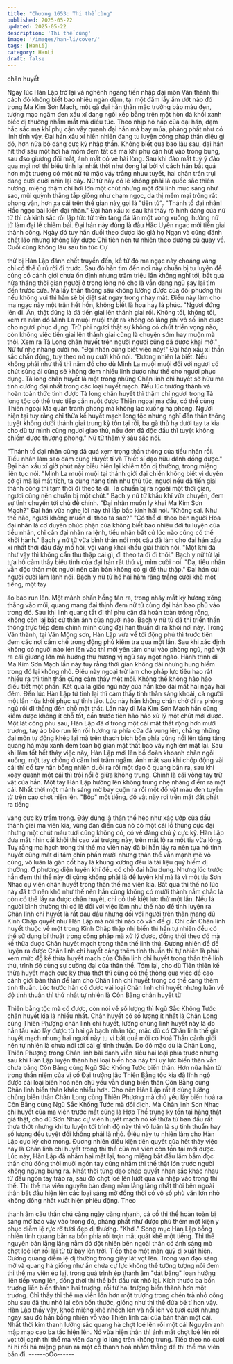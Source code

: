 ```yaml
---
title: "Chương 1653: Thi thể cùng"
published: 2025-05-22
updated: 2025-05-22
description: 'Thi thể cùng'
image: '/images/han-li/cover/'
tags: [HanLi]
category: HanLi
draft: false
---
```


chân huyết

Ngay lúc Hàn Lập trở lại và nghênh ngang tiến nhập đại môn Vân
thành thì cách đó không biết bao nhiêu ngàn dặm, tại một đầm lầy
ẩm ướt nào đó trong Ma Kim Sơn Mạch, một gã đại hán thân mặc
trường bào màu đen, tướng mạo ngăm đen xấu xí đang ngồi xếp
bằng trên một hòn đá khối xanh biếc dị thường nhắm mắt mà điều
tức.
Theo nhịp hô hấp của đại hán, đạm hắc sắc ma khí phụ cận vây
quanh đại hán mà bay múa, phảng phất như có linh tính vậy. Đại
hán xấu xí hiển nhiên đang tu luyện công pháp thần diệu gì đó,
hơn nữa bộ dáng cực kỳ nhập thần. Không biết qua bao lâu sau,
đại hán hít thở sâu một hơi há mồm đem tất cả ma khí phụ cận
hút vào trong bụng, sau đso giương đôi mắt, ánh mắt có vẻ hài
lòng. Sau khi đảo mắt tuỳ ý đảo qua mọi nơi thì biểu tình lại nhất
thời như đọng lại bởi vì cách hắn bất quá hơn một trượng có một
nữ tử mặc váy trắng nhưu tuyết, hai chân trần trụi đang cười cười
nhìn lại đây.
Nữ tử này có lẽ không phải là quốc sắc thiên hương, miệng thậm
chí hơi lớn một chút nhưng một đôi linh mục sáng như sao, mũi
quỳnh thẳng tắp giống như chạm ngọc, da thị mềm mại trông rất
phong vận, hơn xa cái trên thế gian này gọi là "tiên tử".
"Thánh tổ đại nhân! Hắc ngạc bái kiến đại nhân."
Đại hán xấu xí sau khi thấy rõ hình dáng của nữ tử thì cả kinh sắc
rồi lập tức từ trên tảng đá lăn một vòng xuống, hướng nữ tử làm
đại lễ chiêm bái. Đại hán này đúng là đầu Hắc Uyên ngạc mới tiến
giai thành công. Ngày đó tuy hắn đuổi theo được lão giả họ Ngạn
và cũng đánh chết lão nhưng không lấy được Chi tiên nên tự
nhiên theo đường cũ quay về. Cuối cùng không lâu sau tin tức Cự

thừ bị Hàn Lập đánh chết truyền đến, kể từ đó ma ngạc này
choáng váng chỉ có thể ủ rũ rời đi trước.
Sau đó hắn tìm đến nơi này chuẩn bị tu luyện để củng cố cảnh
giới chưa ổn định nhưng trăm triệu lần không nghĩ tới, bất quá
nửa tháng thời gian người ở trong lòng nó cho là vẫn đang ngủ
say lại tìm đến trước cửa. Mà lấy thần thông sâu không lường
được của đối phương thì nếu không vui thì hắn sẽ bị diệt sát ngay
trong nháy mắt. Điều này làm cho ma ngạc này một trận hết hồn,
không biết là hoạ hay là phúc.
"Ngươi đứng lên đi. Ân, thật đúng là đã tiến giai lên thánh giai rồi.
Không tồi, không tồi, xem ra năm đó Minh La muội muội thật ra
không có lãng phí vô số linh dược cho ngươi phục dụng. Trừ phi
ngươi thật sự không có chút triển vọng nào, còn không việc tiến
giai lên thánh giai cũng là chuyện sớm hay muộn mà thôi. Xem ra
Tà Long chân huyết trên người ngươi cũng đã được khai mở."
Nữ tử nhẹ nhàng cười nó.
"Đại nhân cũng biết việc này!"
Đại hán xấu xí thần sắc chấn động, tuỳ theo nở nụ cười khổ nói.
"Đương nhiên là biết. Nếu không phải như thế thì năm đó cho dù
Minh La muội muội đối với ngươi có chút sủng ái cũng sẽ không
đem nhiều linh dược như thế cho ngươi phục dụng. Tà long chân
huyết là một trong những Chân linh chi huyết sỡ hữu ma tính
cường đại nhất trong các loại huyết mạch. Nếu lúc trưởng thành
và hoàn toàn thức tỉnh được Tà long chân huyết thì thậm chí
ngươi trong Tà long tộc có thể trực tiếp cắn nuốt được Thiên
ngoại ma đầu, có thể cùng Thiên ngoại Ma quân tranh phong mà
không lạc xuống hạ phong. Ngươi hiện tại tuy rằng chỉ thừa kế
huyết mạch long tộc nhưng nghĩ đến thần thông tuyệt không dưới
thánh giai trung kỳ tồn tại rồi, ba gã thủ hạ dưới tay ta kia cho dù
tự mình cùng ngươi giao thủ, nếu đơn đả độc đấu thì tuyệt không
chiếm được thượng phong."
Nữ tử thâm ý sâu sắc nói.

"Thánh tổ đại nhân cũng đã quá xem trọng thần thông của tiểu
nhân rồi. Tiểu nhân làm sao dám cùng Huyết tí và Thiết sí đạo
hữu đánh đồng được."
Đại hán xấu xí giờ phút này biểu hiện lại khiêm tốn dị thường,
trong miệng liên tục nói.
"Minh La muội muội tại thánh giới đại chiến không biết vì duyên
cớ gì mà lại mất tích, ta cùng nàng tình như thủ túc, ngươi nếu đã
tiến giai thành công thì tạm thời đi theo ta đi. Ta chuẩn bị ra ngoài
một thời gian, ngươi cũng nên chuẩn bị một chút."
Bạch y nữ tử khẩu khí vừa chuyển, đem sự tình chuyến tới chủ
đề chính.
"Đại nhân muốn ly khai Ma Kim Sơn Mạch?"
Đại hán vừa nghe lời này thì lắp bắp kinh hãi nói.
"Không sai. Như thế nào, ngươi không muốn đi theo ta sao?"
"Có thể đi theo bên người Hoa đại nhân là cơ duyên phúc phận
của không biết bao nhiêu đời tu luyện của tiểu nhân, chỉ cần đại
nhân ra lệnh, tiểu nhân bất cứ lúc nào cũng có thể khởi hành."
Bạch y nữ tử vừa bình thản nói một câu đã làm cho đại hán xấu xí
nhất thời đầu đầy mồ hôi, vội vàng khai khẩu giải thích nói.
"Một khi đã như vậy thì không cần thu thập cái gì, đi theo ta đi đi
thôi."
Bạch y nữ tử lại tựa hồ cảm thấy biểu tình của đại hán rất thú vị,
mỉm cười nói.
"Dạ, tiểu nhân vẫn độc thân một người nên căn bản không có gì
để thu thập."
Đại hán cúi người cười làm lành nói.
Bạch y nữ tử hé hai hàm răng trắng cười khẽ một tiếng, một tay

áo bào run lên. Một mảnh phấn hồng tản ra, trong nháy mắt kỳ
hương xông thẳng vào mũi, quang mang đại thịnh đem nữ tử
cùng đại hán bao phủ vào trong đó. Sau khi linh quang tắt đi thì
phụ cận đã hoàn toàn trống rỗng, không còn lại bất cứ thân ảnh
của người nào. Bạch y nữ tử đã thi triển thần thông trực tiếp đem
chính mình cùng đại hán thuấn di ra khỏi nơi này.
Trong Vân thành, tại Vân Mộng sơn, Hàn Lập vừa về tới động
phủ thì trước tiên đem các nơi cấm chế trong động phủ kiểm tra
qua một lần. Sau khi xác định không có người nào lén lẻn vào thì
mới yên tâm chui vào phòng ngủ, ngả vật ra cái giường lớn mà
hưởng thụ hương vị ngủ say ngọt ngào.
Hành trình đi Ma Kim Sơn Mạch lần này tuy rằng thời gian không
dài nhưng hung hiểm trong đó lại không nhỏ. Điều này ngoại trừ
làm cho pháp lực tiêu hao rất nhiều ra thì tinh thần cũng cảm thấy
mệt mỏi. Không thể không hảo hảo điều tiết một phần. Kết quả là
giấc ngủ này của hắn kéo dài mất hai ngày hai đêm. Đến lúc Hàn
Lập tử tỉnh lại thì cảm thấy tinh thần sảng khoái, cả người một lần
nữa khôi phục sự tỉnh táo. Lúc này hắn không chần chờ đi ra
phòng ngủ rồi đi thẳng đến chỗ mật thất.
Lần này đi Ma Kim Sơn Mạch hắn cũng kiếm được không ít chỗ
tốt, cần trước tiên hảo hảo xử lý một chút mới được. Một lát công
phu sau, Hàn Lập đã ở trong một cái mật thất rộng hơn mười
trượng, tay áo bào run lên rồi hướng ra phía cửa đá vung lên,
chẳng những đại môn tự động khép lại mà trên thạch bích bốn
phía cũng nổi lên tầng tầng quang hà màu xanh đem toàn bộ gian
mật thất bao vây nghiêm mật lại.
Sau khi làm tốt hết thảy việc này, Hàn Lập mới lên bồ đoàn
khoanh chân ngồi xuống, một tay chống ở cằm hơi trầm ngâm.
Ánh mắt sau khi chớp động vài cái thì cổ tay hắn bỗng nhiên duỗi
ra rồi một đạo ô quang bắn ra, sau khi xoay quanh một cái thì trôi
nổi ở giữa không trung.
Chính là cái vòng tay trữ vật của hắn. Một tay Hàn Lập hướng lên
không trung nhẹ nhàng điểm ra một cái. Nhất thời một mảnh sáng
mờ bay cuộn ra rồi một đồ vật màu đen tuyền từ trên cao chợt
hiện lên. "Bộp" một tiếng, đồ vật này rơi trên mặt đất phát ra tiếng

vang cực kỳ trầm trọng.
Đây đúng là thân thể héo như xác ướp của đầu thánh giai ma
viên kia, vùng đan điền của nó có một cái lỗ thủng cực đại nhưng
một chút máu tươi cũng không có, có vẻ đáng chú ý cực kỳ. Hàn
Lập đưa mắt nhìn cái khôi thi cao vài trượng này, trên mặt lộ ra
một tia vừa lòng.
Tuy rằng ma hạch trong thi thể ma viên này đã bị hắn lấy ra nên
tựa hồ tinh huyết cũng mất đi tám chín phần mười nhưng thân thể
vẫn mạnh mẽ vô cùng, vô luân là gân cốt hay là khung xương đều
là tài liệu quý hiếm dị thường. Ở phương diện luyện khí đều có
chỗ đại hữu dụng.
Nhưng lúc trước hắn đem thi thể này đi cũng không phải là để
luyện khí mà là vì một tia Sơn Nhạc cự viên chân huyết trong thân
thể ma viên kia. Bất quá thi thể nó lúc này đã trở nên khô như thế
nên hắn cũng không có mười thành nắm chắc là còn có thể lấy ra
được chân huyết, chỉ có thể kiệt lực thử một lần.
Nếu là người bình thường thì có lẽ đối với việc làm như thế nào
để tinh luyện ra Chân linh chi huyết là rất đau đầu nhưng đối với
người trên thân mang đủ Kinh Chập quyết như Hàn Lập mà nói
thì nào có vấn đề gì.
Chỉ cần Chân linh huyết thuộc về một trong Kinh Chập thập nhị
biến thì hắn tự nhiên đều có thể sử dụng bí thuật trong công pháp
mà xử lý được, đồng thời theo đó mà kế thừa được Chân huyết
mạch trong thân thể linh thú.
Đương nhiên để đề luyện ra được Chân linh chi huyết càng thêm
tinh thuần thì tự nhiên là phải xem mức độ kế thừa huyết mạch
của Chân linh chi huyết trong thân thể linh thú, trình độ cùng sự
cường đại của thân thể. Tóm lại, cho dù Tiên thiên kế thừa huyết
mạch cực kỳ thưa thớt thì cũng có thể thông qua việc đề cao
cảnh giới bản thân để làm cho Chân linh chi huyết trong cơ thể
càng thêm tinh thuần.
Lúc trước hắn có được vài loại Chân linh chi huyết nhưng luân về
độ tinh thuần thì thứ nhất tự nhiên là Côn Bằng chân huyết từ

Thiên bằng tộc mà có được, còn nói về số lượng thì Ngũ Sắc
Không Tước chân huyết kia là nhiều nhất.
Chân huyết có số lượng ít nhất là Chân Long cùng Thiên Phượng
chân linh chi huyết, lưỡng chủng linh huyết này là do hắn tấu xảo
lấy được từ hai gã bạch nhân tộc, mặc dù có Chân linh thế gia
huyết mạch nhưng hai người này tu vi bất quá mới có Hoá Thần
cảnh giới nên tự nhiên là chưa nói tới cái gì tinh thuần.
Do đó mặc dù là Chân Long, Thiên Phượng trong Chân linh bài
danh viễn siêu hai loại phía trước nhưng sau khi Hàn Lập luyện
thành hai loại biến hoá này thì uy lực biến thân vẫn chưa bằng
Côn Bằng cùng Ngũ Sắc Khổng Tước biến thân. Hơn nữa hắn từ
trong thần niệm của vị cố Đại trưởng lão Thiên Bằng tộc kia đã
lĩnh ngộ được cái loại biến hoá nên chủ yếu vẫn dùng biến thân
Côn Bằng cùng Chân linh biến thân khác nhiều hơn.
Cho nên Hàn Lập rất ít dùng lưỡng chủng biến thân Chân Long
cùng Thiên Phượng mà chủ yếu lấy biến hoá ra Côn Bằng cùng
Ngũ Sắc Khổng Tước mà đối địch.
Mà Chân linh Sơn Nhạc chi huyết của ma viên trước mắt cũng là
Hợp Thể trung kỳ tồn tại hàng thật giá thật, cho dù Sơn Nhạc cự
viên huyết mạch nó kế thừa tử ban đầu rất thưa thớt nhưng khi tu
luyện tới trình độ này thì vô luân là sự tinh thuần hay số lượng
đều tuyệt đối không phải là nhỏ.
Điều này tự nhiên làm cho Hàn Lập cực kỳ chờ mong. Đương
nhiên điều kiện tiên quyết của hết thảy việc này là Chân linh chi
huyết trong thi thể của ma viên còn tồn tại mới được.
Lúc này, Hàn Lập đã nhắm hai mắt lại, trong miệng bắt đầu lầm
bầm đọc thần chú đồng thời mười ngón tay cũng nhắm thi thể
thật lớn trước người không ngừng búng ra. Nhất thời từng đạo
pháp quyết nhan sắc khác nhau từ đầu ngón tay trào ra, sau đó
chợt loé lên lướt qua và nhập vào trong thi thể.
Thi thể ma viên nguyên bản đang nằm lẳng lặng nhất thời bên
ngoài thân bắt đầu hiện lên các loại sáng mờ đồng thời có vô số
phù văn lớn nhỏ không đồng nhất xuất hiện phiêu động. Theo

thanh âm câu thần chú càng ngày càng nhanh, cả cổ thi thể hoàn
toàn bị sáng mờ bao vây vào trong đó, phảng phất như được phủ
thêm một kiện y phục diễm lệ rực rỡ tươi đẹp dị thường.
"Khởi."
Song mục Hàn Lập bỗng nhiên tinh quang bắn ra bốn phía rồi
trợn mắt quát khẽ một tiếng. Thi thể nguyên bản lẳng lặng nằm đó
đột nhiên bên ngoài thân có ánh sáng mò chợt loé lên rồi lại từ từ
bay lên trời. Tiếp theo một màn quỷ dị xuất hiện. Cường quang
diễm lệ dị thường trong giây lát vọt lên.
Trong vạn đạo sáng mờ và quang hà giống như ẩn chứa cự lực
không thể tưởng tượng nổi đem thi thể ma viên ép lại, trong quá
trình ép thanh âm "dát băng" loạn hưởng liên tiếp vang lên, đồng
thời thi thể bắt đầu rút nhỏ lại.
Kích thước ba bốn trượng liền biến thành hai trượng, rồi từ hai
trượng biến thành hơn một trượng. Chỉ thấy thi thể ma viên lớn
hơn một trượng trong chén trà nhỏ công phu sau đã thu nhỏ lại
còn bốn thước, giống như thi thể đứa bé tí hon vậy.
Hàn Lập thấy vậy, khoé miệng khẽ nhếch lên và nổi lên vẻ tươi
cười nhưng ngay sau đó hắn bỗng nhiên vỗ vào Thiên linh cái
của bản thân một cái. Nhất thời kim thanh lưỡng sắc quang hà
chợt loé lên rồi một cái Nguyên anh mập mạp cao ba tấc hiện lên.
Nó vừa hiện thân thì ánh mắt chợt loé lên rồi vọt tới cạnh thi thể
ma viên đang lơ lửng trên không trung. Tiếp theo nó cười hi hi rồi
há miệng phun ra một cỗ thanh hoả nhằm thẳng đế thi thể ma
viên bắn đi.
------oOo------
